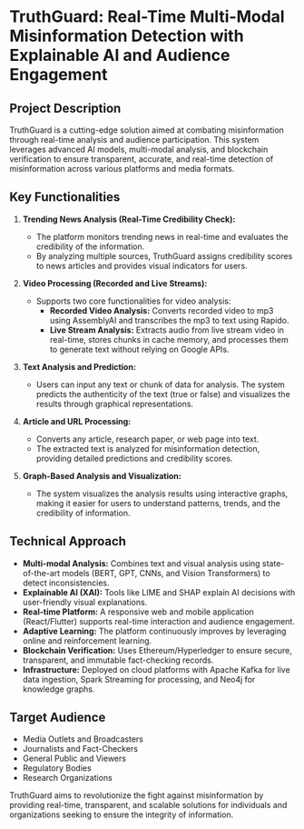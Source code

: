 # TruthGuard: Real-Time Multi-Modal Misinformation Detection with Explainable AI and Audience Engagement

## Project Description
TruthGuard is a cutting-edge solution aimed at combating misinformation through real-time analysis and audience participation. This system leverages advanced AI models, multi-modal analysis, and blockchain verification to ensure transparent, accurate, and real-time detection of misinformation across various platforms and media formats.

## Key Functionalities
1. **Trending News Analysis (Real-Time Credibility Check):**
   - The platform monitors trending news in real-time and evaluates the credibility of the information.
   - By analyzing multiple sources, TruthGuard assigns credibility scores to news articles and provides visual indicators for users.

2. **Video Processing (Recorded and Live Streams):**
   - Supports two core functionalities for video analysis:
     - **Recorded Video Analysis:** Converts recorded video to mp3 using AssemblyAI and transcribes the mp3 to text using Rapido.
     - **Live Stream Analysis:** Extracts audio from live stream video in real-time, stores chunks in cache memory, and processes them to generate text without relying on Google APIs.

3. **Text Analysis and Prediction:**
   - Users can input any text or chunk of data for analysis. The system predicts the authenticity of the text (true or false) and visualizes the results through graphical representations.

4. **Article and URL Processing:**
   - Converts any article, research paper, or web page into text.
   - The extracted text is analyzed for misinformation detection, providing detailed predictions and credibility scores.

5. **Graph-Based Analysis and Visualization:**
   - The system visualizes the analysis results using interactive graphs, making it easier for users to understand patterns, trends, and the credibility of information.

## Technical Approach
- **Multi-modal Analysis:** Combines text and visual analysis using state-of-the-art models (BERT, GPT, CNNs, and Vision Transformers) to detect inconsistencies.
- **Explainable AI (XAI):** Tools like LIME and SHAP explain AI decisions with user-friendly visual explanations.
- **Real-time Platform:** A responsive web and mobile application (React/Flutter) supports real-time interaction and audience engagement.
- **Adaptive Learning:** The platform continuously improves by leveraging online and reinforcement learning.
- **Blockchain Verification:** Uses Ethereum/Hyperledger to ensure secure, transparent, and immutable fact-checking records.
- **Infrastructure:** Deployed on cloud platforms with Apache Kafka for live data ingestion, Spark Streaming for processing, and Neo4j for knowledge graphs.

## Target Audience
- Media Outlets and Broadcasters
- Journalists and Fact-Checkers
- General Public and Viewers
- Regulatory Bodies
- Research Organizations

TruthGuard aims to revolutionize the fight against misinformation by providing real-time, transparent, and scalable solutions for individuals and organizations seeking to ensure the integrity of information.
